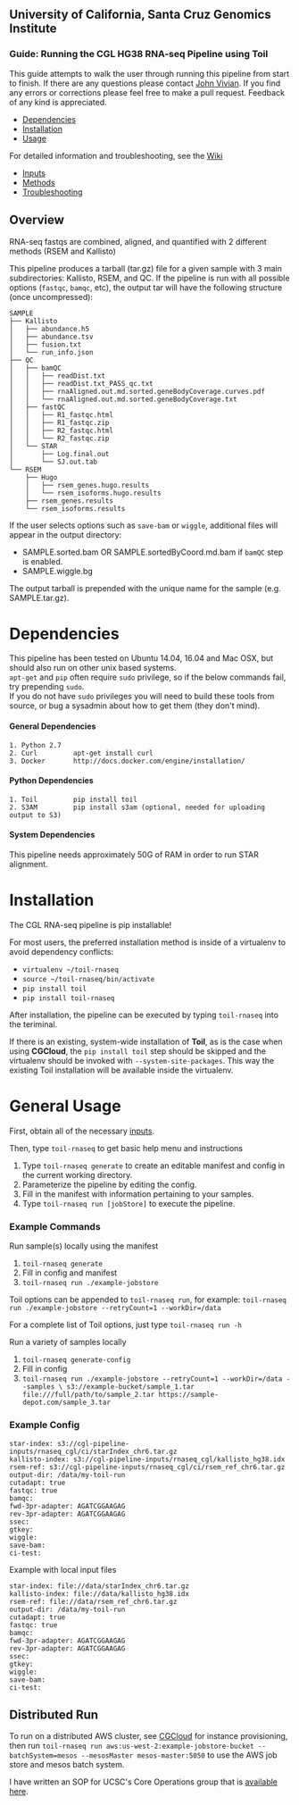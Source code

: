 ## University of California, Santa Cruz Genomics Institute
### Guide: Running the CGL HG38 RNA-seq Pipeline using Toil

This guide attempts to walk the user through running this pipeline from start to finish. If there are any questions
please contact [John Vivian](jtvivian@gmail.com). If you find any errors or corrections please feel free to make a 
pull request. Feedback of any kind is appreciated.

- [Dependencies](#dependencies)
- [Installation](#installation)
- [Usage](#general-usage)

For detailed information and troubleshooting, see the [Wiki](https://github.com/BD2KGenomics/toil-rnaseq/wiki)
- [Inputs](https://github.com/BD2KGenomics/toil-rnaseq/wiki/Pipeline-Inputs)
- [Methods](https://github.com/BD2KGenomics/toil-rnaseq/wiki/Methods)
- [Troubleshooting](https://github.com/BD2KGenomics/toil-rnaseq/wiki/Troubleshooting)


## Overview

RNA-seq fastqs are combined, aligned, and quantified with 2 different methods (RSEM and Kallisto)

This pipeline produces a tarball (tar.gz) file for a given sample with 3 main subdirectories: Kallisto, RSEM, and QC.
If the pipeline is run with all possible options (`fastqc`, `bamqc`, etc), the output tar
will have the following structure (once uncompressed):

```
SAMPLE
├── Kallisto
│   ├── abundance.h5
│   ├── abundance.tsv
│   ├── fusion.txt
│   └── run_info.json
├── QC
│   ├── bamQC
│   │   ├── readDist.txt
│   │   ├── readDist.txt_PASS_qc.txt
│   │   ├── rnaAligned.out.md.sorted.geneBodyCoverage.curves.pdf
│   │   └── rnaAligned.out.md.sorted.geneBodyCoverage.txt
│   ├── fastQC
│   │   ├── R1_fastqc.html
│   │   ├── R1_fastqc.zip
│   │   ├── R2_fastqc.html
│   │   └── R2_fastqc.zip
│   └── STAR
│       ├── Log.final.out
│       └── SJ.out.tab
└── RSEM
    ├── Hugo
    │   ├── rsem_genes.hugo.results
    │   └── rsem_isoforms.hugo.results
    ├── rsem_genes.results
    └── rsem_isoforms.results
```
If the user selects options such as `save-bam` or `wiggle`, additional files will appear in the output directory:

- SAMPLE.sorted.bam OR SAMPLE.sortedByCoord.md.bam if `bamQC` step is enabled.
- SAMPLE.wiggle.bg

The output tarball is prepended with the unique name for the sample (e.g. SAMPLE.tar.gz). 

# Dependencies

This pipeline has been tested on Ubuntu 14.04, 16.04 and Mac OSX, but should also run on other unix based systems.  
`apt-get` and `pip` often require `sudo` privilege, so if the below commands fail, try prepending `sudo`.  
If you do not have `sudo`  privileges you will need to build these tools from source, 
or bug a sysadmin about how to get them (they don't mind). 

#### General Dependencies

    1. Python 2.7
    2. Curl         apt-get install curl
    3. Docker       http://docs.docker.com/engine/installation/

#### Python Dependencies

    1. Toil         pip install toil
    2. S3AM         pip install s3am (optional, needed for uploading output to S3)
    
    
#### System Dependencies

This pipeline needs approximately 50G of RAM in order to run STAR alignment. 

# Installation

The CGL RNA-seq pipeline is pip installable!

For most users, the preferred installation method is inside of a virtualenv to avoid dependency conflicts: 

- `virtualenv ~/toil-rnaseq` 
- `source ~/toil-rnaseq/bin/activate`
- `pip install toil`
- `pip install toil-rnaseq`

After installation, the pipeline can be executed by typing `toil-rnaseq` into the teriminal.

If there is an existing, system-wide installation of **Toil**, as is the case when using **CGCloud**, 
the `pip install toil` step should be skipped and the virtualenv should be invoked with `--system-site-packages`. 
This way the existing Toil installation will be available inside the virtualenv.

# General Usage

First, obtain all of the necessary [inputs](https://github.com/BD2KGenomics/toil-rnaseq/wiki/Pipeline-Inputs).

Then, type `toil-rnaseq` to get basic help menu and instructions
 
1. Type `toil-rnaseq generate` to create an editable manifest and config in the current working directory.
2. Parameterize the pipeline by editing the config.
3. Fill in the manifest with information pertaining to your samples.
4. Type `toil-rnaseq run [jobStore]` to execute the pipeline.

### Example Commands

Run sample(s) locally using the manifest

1. `toil-rnaseq generate`
2. Fill in config and manifest
3. `toil-rnaseq run ./example-jobstore`

Toil options can be appended to `toil-rnaseq run`, for example:
`toil-rnaseq run ./example-jobstore --retryCount=1 --workDir=/data`

For a complete list of Toil options, just type `toil-rnaseq run -h`

Run a variety of samples locally

1. `toil-rnaseq generate-config`
2. Fill in config
3. `toil-rnaseq run ./example-jobstore --retryCount=1 --workDir=/data --samples \
    s3://example-bucket/sample_1.tar file:///full/path/to/sample_2.tar https://sample-depot.com/sample_3.tar`

### Example Config

```
star-index: s3://cgl-pipeline-inputs/rnaseq_cgl/ci/starIndex_chr6.tar.gz
kallisto-index: s3://cgl-pipeline-inputs/rnaseq_cgl/kallisto_hg38.idx
rsem-ref: s3://cgl-pipeline-inputs/rnaseq_cgl/ci/rsem_ref_chr6.tar.gz
output-dir: /data/my-toil-run
cutadapt: true
fastqc: true
bamqc:
fwd-3pr-adapter: AGATCGGAAGAG
rev-3pr-adapter: AGATCGGAAGAG
ssec:
gtkey:
wiggle:
save-bam:
ci-test:
```

Example with local input files

```
star-index: file://data/starIndex_chr6.tar.gz
kallisto-index: file://data/kallisto_hg38.idx
rsem-ref: file://data/rsem_ref_chr6.tar.gz
output-dir: /data/my-toil-run
cutadapt: true
fastqc: true
bamqc:
fwd-3pr-adapter: AGATCGGAAGAG
rev-3pr-adapter: AGATCGGAAGAG
ssec:
gtkey:
wiggle:
save-bam:
ci-test:
```

## Distributed Run

To run on a distributed AWS cluster, see [CGCloud](https://github.com/BD2KGenomics/cgcloud) for instance provisioning, 
then run `toil-rnaseq run aws:us-west-2:example-jobstore-bucket --batchSystem=mesos --mesosMaster mesos-master:5050`
to use the AWS job store and mesos batch system. 

I have written an SOP for UCSC's Core Operations group that is 
[available here](https://github.com/BD2KGenomics/core-operations/blob/master/SOPs/toil-rnaseq.sop.md). 
